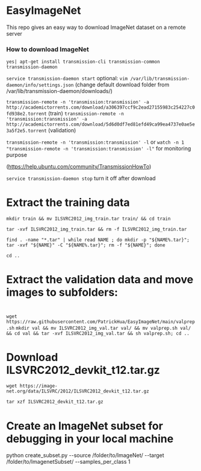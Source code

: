 # EasyImageNet
This repo gives an easy way to download ImageNet dataset on a remote server

### How to download ImageNet

`yes| apt-get install transmission-cli transmission-common transmission-daemon`


`service transmission-daemon start`
optional: `vim /var/lib/transmission-daemon/info/settings.json` (change default download folder from /var/lib/transmission-daemon/downloads/)

`transmission-remote -n 'transmission:transmission' -a http://academictorrents.com/download/a306397ccf9c2ead27155983c254227c0fd938e2.torrent` (train)
`transmission-remote -n 'transmission:transmission' -a http://academictorrents.com/download/5d6d0df7ed81efd49ca99ea4737e0ae5e3a5f2e5.torrent` (validation)

`transmission-remote -n 'transmission:transmission' -l` or `watch -n 1 "transmission-remote -n 'transmission:transmission' -l"` for monitoring purpose

(https://help.ubuntu.com/community/TransmissionHowTo)

`service transmission-daemon stop` turn it off after download

# Extract the training data
`mkdir train && mv ILSVRC2012_img_train.tar train/ && cd train`

`tar -xvf ILSVRC2012_img_train.tar && rm -f ILSVRC2012_img_train.tar`

`find . -name "*.tar" | while read NAME ; do mkdir -p "${NAME%.tar}"; tar -xvf "${NAME}" -C "${NAME%.tar}"; rm -f "${NAME}"; done`

`cd ..`

#
# Extract the validation data and move images to subfolders:
#
`wget https://raw.githubusercontent.com/PatrickHua/EasyImageNet/main/valprep.sh`
`mkdir val && mv ILSVRC2012_img_val.tar val/ && mv valprep.sh val/ && cd val && tar -xvf ILSVRC2012_img_val.tar && sh valprep.sh; cd ..`


# Download ILSVRC2012_devkit_t12.tar.gz
`wget https://image-net.org/data/ILSVRC/2012/ILSVRC2012_devkit_t12.tar.gz`


`tar xzf ILSVRC2012_devkit_t12.tar.gz`


# Create an ImageNet subset for debugging in your local machine

python create_subset.py --source /folder/to/ImageNet/ --target /folder/to/ImagenetSubset/ --samples_per_class 1

